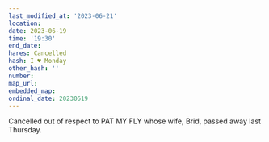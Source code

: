 ```yaml
---
last_modified_at: '2023-06-21'
location: 
date: 2023-06-19
time: '19:30'
end_date: 
hares: Cancelled
hash: I ♥ Monday
other_hash: ''
number: 
map_url: 
embedded_map: 
ordinal_date: 20230619
---
```

Cancelled out of respect to PAT MY FLY whose wife, Brid, passed away last Thursday.
